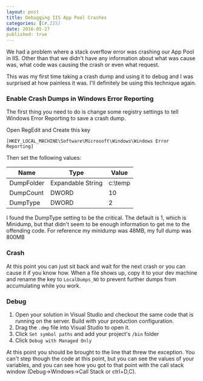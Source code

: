 ```yaml
---
layout: post
title: Debugging IIS App Pool Crashes
categories: [C#,IIS]
date: 2016-05-27
published: true
---
```


We had a problem where a stack overflow error was crashing our App Pool in IIS. Other than that we didn't have any information about what was cause was, what code was causing the crash or even what request. 

This was my first time taking a crash dump and using it to debug and I was surprised at how painless it was. I'll definitely be using this technique again.

<!--more-->

### Enable Crash Dumps in Windows Error Reporting ###
The first thing you need to do is change some registry settings to tell Windows Error Reporting to save a crash dump.

Open RegEdit and Create this key 

~~~
[HKEY_LOCAL_MACHINE\Software\Microsoft\Windows\Windows Error Reporting]
~~~

Then set the following values:

Name         | Type  | Value   
------------ | ----- | ------- 
DumpFolder   | Expandable String| c:\temp 
DumpCount    | DWORD | 10      
DumpType     | DWORD | 2       

I found the DumpType setting to be the critical. The default is 1, which is Minidump, but that didn't seem to be enough information to get me to the offending code. For reference my minidump was 48MB, my full dump was 800MB

### Crash ###
At this point you can just sit back and wait for the next crash or you can cause it if you know how. When a file shows up, copy it to your dev machine and rename the key to `LocalDumps_NO` to prevent further dumps from accumulating while you work.

### Debug ###
1. Open your solution in Visual Studio and checkout the same code that is running on the server. Build with your production configuration.
2. Drag the `.dmp` file into Visual Studio to open it.
3. Click `Set symbol paths` and add your project's `/bin` folder
4. Click `Debug with Managed Only`

At this point you should be brought to the line that threw the exception. You can't step though the code at this point, but you can see the values of your variables, and you can see how you got to that point with the call stack window (Debug->Windows->Call Stack or ctrl+D,C).
